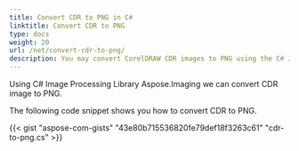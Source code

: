 ```yaml
---
title: Convert CDR to PNG in C#
linktitle: Convert CDR to PNG
type: docs
weight: 20
url: /net/convert-cdr-to-png/
description: You may convert CorelDRAW CDR images to PNG using the C# Image Processing Library.
---
```


Using C# Image Processing Library Aspose.Imaging we can convert CDR image to PNG.

The following code snippet shows you how to convert CDR to PNG.

{{< gist "aspose-com-gists" "43e80b715536820fe79def18f3263c61" "cdr-to-png.cs" >}}
